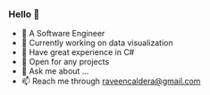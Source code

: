 ### Hello 👋

- 💼 A Software Engineer 
- 🔭 Currently working on data visualization  
- 🌱 Have great experience in C#
- 👯 Open for any projects
- 💬 Ask me about ...
- 📫 Reach me through raveencaldera@gmail.com

<!--  **raveencaldera/raveencaldera** is a ✨ _special_ ✨ repository because its `README.md` (this file) appears on your GitHub profile.-->
